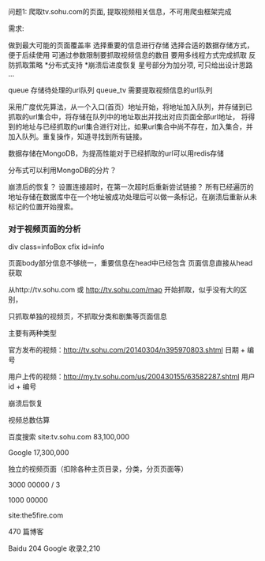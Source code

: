 问题1: 爬取tv.sohu.com的页面, 提取视频相关信息，不可用爬虫框架完成

需求:

做到最大可能的页面覆盖率
选择重要的信息进行存储
选择合适的数据存储方式，便于后续使用
可通过参数限制要抓取视频信息的数目
要用多线程方式完成抓取
反防抓取策略
*分布式支持
*崩溃后进度恢复
星号部分为加分项, 可只给出设计思路 ...


queue  存储待处理的url队列
queue_tv  需要提取视频信息的url队列

采用广度优先算法，从一个入口(首页）地址开始，将地址加入队列，并存储到已抓取的url集合中，将存储在队列中的地址取出并找出对应页面全部url地址，
将得到的地址与已经抓取的url集合进行对比，如果url集合中尚不存在，加入集合，并加入队列。重复操作，知道寻找到所有链接。


数据存储在MongoDB，为提高性能对于已经抓取的url可以用redis存储

分布式可以利用MongoDB的分片？

崩溃后的恢复？
设置连接超时，在第一次超时后重新尝试链接？
所有已经遍历的地址存储在数据库中在一个地址被成功处理后可以做一条标记，在崩溃后重新从未标记的位置开始搜索。



### 对于视频页面的分析

div class=infoBox cfix  id=info
<div class="info info-con">
<div class="area cfix" id="content">



页面body部分信息不够统一，重要信息在head中已经包含
页面信息直接从head获取

从http://tv.sohu.com 或 http://tv.sohu.com/map 开始抓取，似乎没有大的区别，



只抓取单独的视频页，不抓取分类和剧集等页面信息


主要有两种类型

官方发布的视频：http://tv.sohu.com/20140304/n395970803.shtml
日期 + 编号

用户上传的视频：http://my.tv.sohu.com/us/200430155/63582287.shtml
用户id + 编号


崩溃后恢复



视频总数估算

百度搜索 site:tv.sohu.com
83,100,000

Google
17,300,000


独立的视频页面（扣除各种主页目录，分类，分页页面等）

3000 00000   / 3

1000 00000


site:the5fire.com

470 篇博客

Baidu 204
Google 收录2,210

